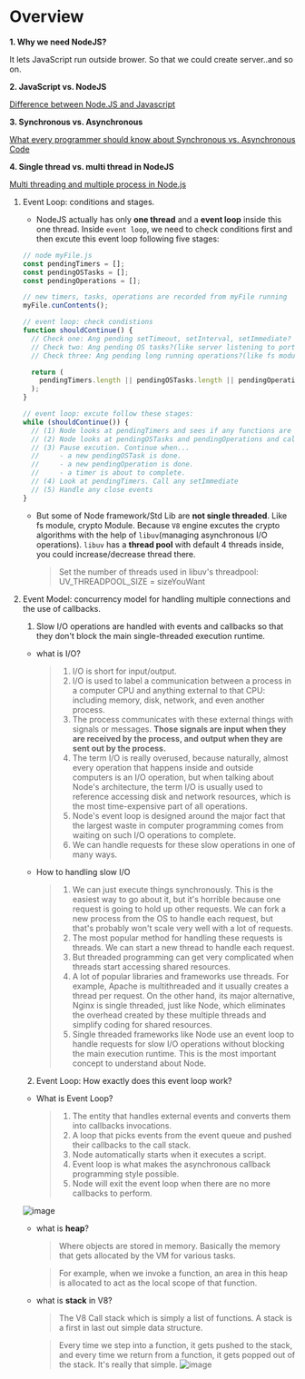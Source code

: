 # Overview

**1. Why we need NodeJS?**

It lets JavaScript run outside brower. So that we could create server..and so on.

**2. JavaScript vs. NodeJS**

[Difference between Node.JS and Javascript](https://www.geeksforgeeks.org/difference-between-node-js-and-javascript/)

**3. Synchronous vs. Asynchronous**

[What every programmer should know about Synchronous vs. Asynchronous Code](https://adrianmejia.com/asynchronous-vs-synchronous-handling-concurrency-in-javascript/)

**4. Single thread vs. multi thread in NodeJS**

[Multi threading and multiple process in Node.js](https://itnext.io/multi-threading-and-multi-process-in-node-js-ffa5bb5cde98)

1. Event Loop: conditions and stages.

   - NodeJS actually has only **one thread** and a **event loop** inside this one thread. Inside `event loop`, we need to check conditions first and then excute this event loop following five stages:

   ```javascript
   // node myFile.js
   const pendingTimers = [];
   const pendingOSTasks = [];
   const pendingOperations = [];

   // new timers, tasks, operations are recorded from myFile running
   myFile.cunContents();

   // event loop: check condistions
   function shouldContinue() {
     // Check one: Ang pending setTimeout, setInterval, setImmediate? => push to pendingTimers
     // Check two: Ang pending OS tasks?(like server listening to port) => push to pendingOSTasks
     // Check three: Ang pending long running operations?(like fs module) => push to pendingOperations

     return (
       pendingTimers.length || pendingOSTasks.length || pendingOperations.length
     );
   }

   // event loop: excute follow these stages:
   while (shouldContinue()) {
     // (1) Node looks at pendingTimers and sees if any functions are ready to be called: setTimeout, setInterval
     // (2) Node looks at pendingOSTasks and pendingOperations and calls relevant callbacks
     // (3) Pause excution. Continue when...
     //     - a new pendingOSTask is done.
     //     - a new pendingOperation is done.
     //     - a timer is about to complete.
     // (4) Look at pendingTimers. Call any setImmediate
     // (5) Handle any close events
   }
   ```

   - But some of Node framework/Std Lib are **not single threaded**. Like fs module, crypto Module. Because `V8` engine excutes the crypto algorithms with the help of `libuv`(managing asynchronous I/O operations). `libuv` has a **thread pool** with default 4 threads inside, you could increase/decrease thread there.

     > Set the number of threads used in libuv's threadpool: UV_THREADPOOL_SIZE = sizeYouWant

2. Event Model: concurrency model for handling multiple connections and the use of callbacks.

   1. Slow I/O operations are handled with events and callbacks so that they don't block the main single-threaded execution runtime.

    - what is I/O?
      > 1. I/O is short for input/output.
      > 2. I/O is used to label a communication between a process in a computer CPU and anything external to that CPU: including memory, disk, network, and even another process.
      > 3. The process communicates with these external things with signals or messages. **Those signals are input when they are received by the process, and output when they are sent out by the process.**
      > 4. The term I/O is really overused, because naturally, almost every operation that happens inside and outside computers is an I/O operation, but when talking about Node's architecture, the term I/O is usually used to reference accessing disk and network resources, which is the most time-expensive part of all operations.
      > 5. Node's event loop is designed around the major fact that the largest waste in computer programming comes from waiting on such I/O operations to complete.
      > 6. We can handle requests for these slow operations in one of many ways.
    - How to handling slow I/O

      > 1. We can just execute things synchronously. This is the easiest way to go about it, but it's horrible because one request is going to hold up other requests. We can fork a new process from the OS to handle each request, but that's probably won't scale very well with a lot of requests.
      > 2. The most popular method for handling these requests is threads. We can start a new thread to handle each request.
      > 3. But threaded programming can get very complicated when threads start accessing shared resources.
      > 4. A lot of popular libraries and frameworks use threads. For example, Apache is multithreaded and it usually creates a thread per request. On the other hand, its major alternative, Nginx is single threaded, just like Node, which eliminates the overhead created by these multiple threads and simplify coding for shared resources.
      > 5. Single threaded frameworks like Node use an event loop to handle requests for slow I/O operations without blocking the main execution runtime. This is the most important concept to understand about Node.

   2. Event Loop: How exactly does this event loop work?

    - What is Event Loop?

      > 1. The entity that handles external events and converts them into callbacks invocations.
      > 2. A loop that picks events from the event queue and pushed their callbacks to the call stack.
      > 3. Node automatically starts when it executes a script.
      > 4. Event loop is what makes the asynchronous callback programming style possible.
      > 5. Node will exit the event loop when there are no more callbacks to perform.

     ![image](https://user-images.githubusercontent.com/46466591/121790998-02f5d700-cb9a-11eb-84e1-db5bc23911d3.png)

    - what is **heap**?

      > Where objects are stored in memory. Basically the memory that gets allocated by the VM for various tasks.

      > For example, when we invoke a function, an area in this heap is allocated to act as the local scope of that function.

    - what is **stack** in V8?

      > The V8 Call stack which is simply a list of functions. A stack is a first in last out simple data structure.

      > Every time we step into a function, it gets pushed to the stack, and every time we return from a function, it gets popped out of the stack. It's really that simple.
      ![image](https://user-images.githubusercontent.com/46466591/121791322-97ae0400-cb9d-11eb-87e5-ced649888a59.png)



    
